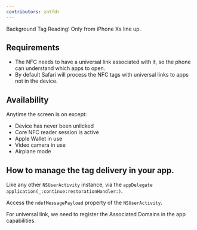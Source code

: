 ```yaml
---
contributors: zntfdr
---
```


Background Tag Reading! Only from iPhone Xs line up.

## Requirements

- The NFC needs to have a universal link associated with it, so the phone can understand which apps to open.
- By default Safari will process the NFC tags with universal links to apps not in the device.

## Availability

Anytime the screen is on except:

- Device has never been unlicked
- Core NFC reader session is active
- Apple Wallet in use
- Video camera in use
- Airplane mode

## How to manage the tag delivery in your app.

Like any other `NSUserActivity` instance, via the `appDelegate` `application(_:continue:restorationHandler:)`.

Access the `ndefMessagePayload` property of the `NSUserActivity`.

For universal link, we need to register the Associated Domains in the app capabilities.